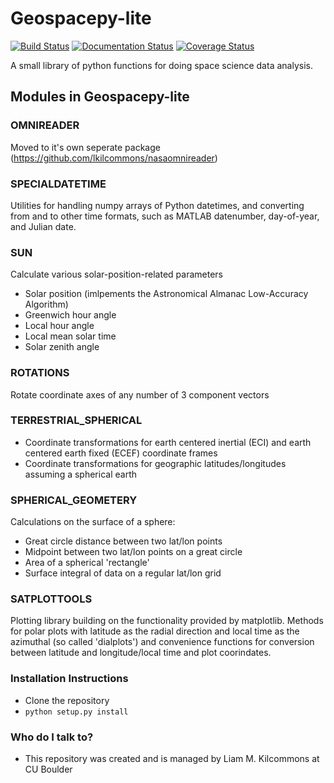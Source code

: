 # Geospacepy-lite #

[![Build Status](https://travis-ci.org/lkilcommons/geospacepy-lite.svg?branch=master)](https://travis-ci.org/lkilcommons/geospacepy-lite)
[![Documentation Status](https://readthedocs.org/projects/geospacepy-lite/badge/?version=level_up_code_and_docs)](https://geospacepy-lite.readthedocs.io/en/level_up_code_and_docs/?badge=level_up_code_and_docs)
[![Coverage Status](https://coveralls.io/repos/github/lkilcommons/geospacepy-lite/badge.svg?branch=level_up_code_and_docs)](https://coveralls.io/github/lkilcommons/geospacepy-lite?branch=level_up_code_and_docs)

A small library of python functions for doing space science data analysis.

## Modules in Geospacepy-lite ###

### OMNIREADER ###

Moved to it's own seperate package (https://github.com/lkilcommons/nasaomnireader)

### SPECIALDATETIME ###

Utilities for handling numpy arrays of Python datetimes, and converting from and to other time formats, such as MATLAB datenumber, day-of-year, and Julian date.

### SUN ###

Calculate various solar-position-related parameters

* Solar position (imlpements the Astronomical Almanac Low-Accuracy Algorithm)
* Greenwich hour angle
* Local hour angle
* Local mean solar time
* Solar zenith angle

### ROTATIONS ###

Rotate coordinate axes of any number of 3 component vectors

### TERRESTRIAL_SPHERICAL ###

* Coordinate transformations for earth centered inertial (ECI) and earth centered earth fixed (ECEF) coordinate frames
* Coordinate transformations for geographic latitudes/longitudes assuming a spherical earth

### SPHERICAL_GEOMETERY ###

Calculations on the surface of a sphere:

* Great circle distance between two lat/lon points
* Midpoint between two lat/lon points on a great circle
* Area of a spherical 'rectangle'
* Surface integral of data on a regular lat/lon grid

### SATPLOTTOOLS ###

Plotting library building on the functionality provided by matplotlib. Methods for polar plots with latitude as the radial direction and local time as the azimuthal (so called 'dialplots') and convenience functions for conversion between latitude and longitude/local time and plot coorindates.

### Installation Instructions ###

* Clone the repository
* `python setup.py install`

### Who do I talk to? ###

* This repository was created and is managed by Liam M. Kilcommons at CU Boulder
